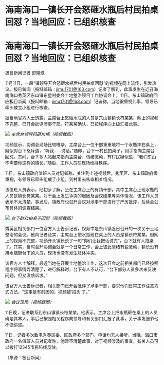# 海南海口一镇长开会怒砸水瓶后村民拍桌回怼？当地回应：已组织核查

# 海南海口一镇长开会怒砸水瓶后村民拍桌回怼？当地回应：已组织核查

极目新闻记者 舒隆焕

11月11日，一段“镇领导开会怒砸水瓶后村民拍桌回怼”的视频在网上流传，引发热议。极目新闻（报料邮箱：jimu1701@163.com）记者了解到，此事发生在近日海南海口秀英区东山镇东星村委会土地整治项目工作协调会上。11日，东山镇政府回应极目新闻（报料邮箱：jimu1701@163.com）记者称，当地很重视此事，领导已牵头成立小组进行核查。

据当地官方人士透露，主席台上怒砸水瓶的人员是东山镇镇长符某某，网上的视频不完整，已开会批评涉事干部。符某某确认，已按程序向上级汇报此事。

![](https://inews.gtimg.com/om_bt/O5jXwR_LPq7myX-30DByiKpqy4Quyw_noGaAhOfKhi9OEAA/1000)
_主席台领导怒砸水瓶（视频截图）_

视频显示，协调会现场比较嘈杂，主席台上一位干部重重地将一个水瓶摔在桌上，疑似对台下怒斥道，“听我......说话。”随即，台下一村民拍桌子，用手指向主席台回怼。其间，台下多人站起来指向主席台，情绪激动，有村民疑似说，“我们东山不需要你这样的镇长。”随后，工作人员在现场维持秩序。

11日，东山镇政府值班人员对记者称，关注到上述视频后，秀英区、东山镇政府很重视，有领导已牵头组成了小组，到村里去核查相关情况。

该值班人员表示，经初步了解，坐在主席台上的有镇干部，其中主席台上砸水瓶的人员是镇长符某某。对于会上发生争执的起因及会议结果等具体情况，该工作人员表示不太清楚。事发后，镇政府也召开会议对涉事干部进行了严厉批评，后续会公布具体的调查结果。

![](https://inews.gtimg.com/om_bt/OlP7R_DgE_wz1o8m162CvaHMEeNX93I2tdE3OnQdXU0eIAA/1000)
_台下群众拍桌子回怼（视频截图）_

秀英区相关部门一位官方人士告诉记者，视频中是东山镇近日召开的一次关于土地整治的会议。他向记者证实，主席台上把水瓶砸在桌上的人员是镇长符某某，但网上的视频不完整，视频开头镇长说了一句“你们让我把话说完”，台下就有人拍桌子。其实，当时召开协调会就是一个日常工作，会上彼此情绪有些激动，镇长没有用水瓶砸台下的人员，现场也没有发生肢体冲突。

该官方人士解释，最近当地在开展土地整治工作，这次开会之前相关部门已经按照程序将事情弄清楚了，进行解释时，台下有人不认可，“台下部分人员多次来反映问题，但又没啥诉求。”

该官方人士告诉记者，相关部门已开会批评了涉事干部，要求他们日常工作注意方式方法，“这事是有前因的，视频被‘掐头’了。”

![](https://inews.gtimg.com/om_bt/OO2Y5fpQ_mBfHfl2YW7ZdsutQaLxEmRYP5R2AS-u9eGbIAA/1000)
_会议现场（视频截图）_

11日晚，记者联系到东山镇镇长符某某，他表示，主席台上把水瓶砸在桌上的人员确是其本人，事后已按照相关程序向领导和有关部门汇报了此事，关于事发细节他不便讲述。

11日，记者多次致电秀英区委、区政府多个部门，电话均无人接听。当晚，海口市政府一名值班人员对记者称，他暂不清楚此事，对于视频涉及的事宜，有关人员可以拨打12345市民热线反映。

（来源：极目新闻）

